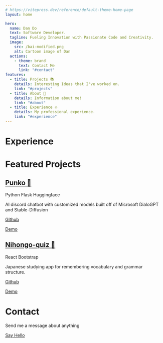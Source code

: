 ```yaml
---
# https://vitepress.dev/reference/default-theme-home-page
layout: home    

hero:
  name: Dan Do
  text: Software Developer.
  tagline: Fueling Innovation with Passionate Code and Creativity.
  image:
    src: /bai-modified.png
    alt: Cartoon image of Dan
  actions:
    - theme: brand
      text: Contact Me
      link: "#contact"
features:
  - title: Projects 📚
    details: Interesting Ideas that I've worked on.
    link: "#projects"
  - title: About 👺
    details: Information about me!
    link: "#about"
  - title: Experience 🔥
    details: My professional experience.
    link: "#experience"
---
```



<script setup>
import {
  VPTeamPage,
  VPTeamPageTitle,
  VPTeamMembers,
  VPTeamPageSection
} from 'vitepress/theme';

import { ref } from 'vue'

const tabList = ["Alarm.com", "University of Virginia", "HLAB", "Alarm.com"];
const coreMembers = [  {
    avatar: '/real-photo.png',
    links: [
      { icon: 'github', link: 'https://github.com/BiaDd' },
      { icon: 'linkedin', link: 'https://www.linkedin.com/in/dan-do-dxd3' }
    ],
    name: "Dan Do",
    title: "Software Developer"
  }];

const count = ref(0)
</script>
   

<div class="animated" name="about" id="about">
  <VPTeamPage>
    <VPTeamPageTitle>
      <template #title>About Me</template>
      <template #lead>I like making beats and listening to jazz in my free time. Omlettes and egg fried rice are my best dishes but I also enjoy baking. I like to think of myself as a pro gamer but I'm kind of bad at videogames.</template>
    </VPTeamPageTitle>
    <VPTeamMembers size="medium" :members="coreMembers" />
  </VPTeamPage>
</div>

<!-- Custom home layout -->
<div class="section" name="experience" id="experience">
  <h1 class="section-title">Experience</h1>
  <div class="app-tabs">
    <app-tabs :tabList="tabList">
      <template v-slot:tabPanel-1> 
        <h2>Full-Stack Software Engineer @ Alarm.com</h2>
        <p>- March 2023 - Present</p>
        <ul class="job-content">
          <li>Collaborated on 6 full-stack Ember.js WebViews for Alarm’s native applications</li>
          <li>Remodeled customer device settings website architecture to achieve a 15% reduction in load time</li>
          <li>Created shared utilities for C# Unit tests and front-end Mirage acceptance tests</li>
        </ul>
      </template>
      <template v-slot:tabPanel-2>
        <h2>Software Development Essentials Teaching Assistant</h2>
        <p>- August 2022 - December 2022</p>
        <ul class="job-content">
          <li>Conducted office hours to assist students with Java programming and GitHub questions</li>
          <li>Graded written exercises, coding assignments, and assessments</li>
        </ul>
      </template>
      <template v-slot:tabPanel-3>
        <h2>HLAB Global Mentor</h2>
        <p>- August 2022 - February 2022</p>
        <ul class="job-content">
          <li>Created 12 game seminars for students using JavaScript and p5.js</li>
          <li>Coordinated with Japanese mentors to organize summer and winter sessions for 200+ high school students</li>
          <li>Educated students on fundamental programming topics and collaboration techniques</li>
        </ul>
      </template>
      <template v-slot:tabPanel-4>
        <h2>Software Engineering Intern @ Alarm.com</h2>
        <p>- June 2022 - August 2022</p>
        <ul class="job-content">
          <li>Introduced reusable Ember components to enhance scalability and facilitate DRY coding principle</li>
          <li>Built Ember applications with Typescript and C#, improving maintainability and reducing code by over 50%</li>
        </ul>
      </template>
    </app-tabs>
  </div>
</div>

<!-- Custom home layout -->
<div class="section" name="projects" id="projects">
  <h1 class="section-title">Featured Projects</h1>
  <div class="custom-layout punko">
    <a class="project-link" href="projects/punko"><h2>Punko 💩</h2></a>
    <div class="tech-stack">
      <span>Python</span>
      <span>Flask</span>
      <span>Huggingface</span>
    </div>
    <p>AI discord chatbot with customized models built off of Microsoft DialoGPT and Stable-Diffusion</p>
    <div class='button-section'>
      <a href="https://github.com/BiaDd/Punko" target="_blank" class="btn">Github</a>
      <a href="https://huggingface.co/BiaDd/DialoGPT-medium-Punko" target="_blank" class="btn-disabled"><p>Demo</p></a>
    </div>
  </div>

  <div class="custom-layout nihongo">
    <a class="project-link" href="projects/nihongo-quiz"><h2>Nihongo-quiz 📖</h2></a>
    <div class="tech-stack">
      <span>React</span>
      <span>Bootstrap</span>
    </div>
    <p>Japanese studying app for remembering vocabulary and grammar structure.</p>
    <div class='button-section'>
      <a href="https://github.com/BiaDd/react-quiz" target="_blank" class="btn">Github</a>
      <a href="https://nihongo-quiz.vercel.app/" target="_blank" class="btn-disabled"><p>Demo</p></a>
    </div>
  </div>
</div>


<div class="section" name="contact" id="contact">
  <h1 class="section-title">Contact</h1>
  <div class="custom-layout contact">
    <p>Send me a message about anything</p>
    <div class='contact-button'>
      <a href="mailto: dannxd3@gmail.com" target="_blank" class="btn">Say Hello</a>
    </div>
  </div>
</div>
